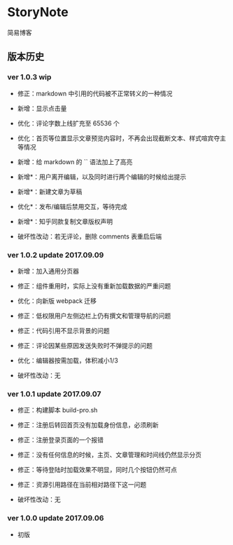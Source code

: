 
# StoryNote

简易博客

## 版本历史

### ver 1.0.3 wip

* 修正：markdown 中引用的代码被不正常转义的一种情况

* 新增：显示点击量

* 优化：评论字数上线扩充至 65536 个

* 优化：首页等位置显示文章预览内容时，不再会出现截断文本、样式喧宾夺主等情况

* 新增：给 markdown 的 \`\` 语法加上了高亮

* 新增*：用户离开编辑，以及同时进行两个编辑的时候给出提示

* 新增*：新建文章为草稿

* 优化*：发布/编辑后禁用交互，等待完成

* 新增*：知乎同款复制文章版权声明

* 破坏性改动：若无评论，删除 comments 表重启后端


### ver 1.0.2 update 2017.09.09

* 新增：加入通用分页器

* 修正：组件重用时，实际上没有重新加载数据的严重问题

* 优化：向新版 webpack 迁移

* 修正：低权限用户左侧边栏上仍有撰文和管理导航的问题

* 修正：代码引用不显示背景的问题

* 修正：评论因某些原因发送失败时不弹提示的问题

* 优化：编辑器按需加载，体积减小1/3

* 破坏性改动：无


### ver 1.0.1 update 2017.09.07

* 修正：构建脚本 build-pro.sh

* 修正：注册后转回首页没有加载身份信息，必须刷新

* 修正：注册登录页面的一个报错

* 修正：没有任何信息的时候，主页、文章管理和时间线仍然显示分页

* 修正：等待登陆时加载效果不明显，同时几个按钮仍然可点

* 修正：资源引用路径在当前相对路径下这一问题

* 破坏性改动：无


### ver 1.0.0 update 2017.09.06

* 初版
